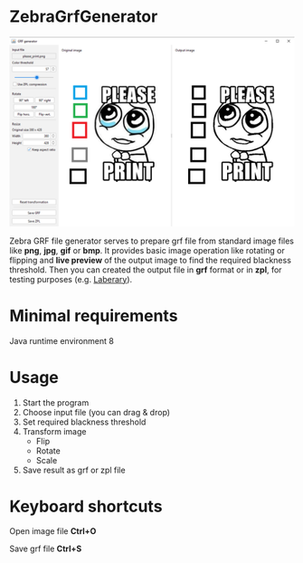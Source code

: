 # ZebraGrfGenerator

![Example image](/doc/grf_generator_image.png)

Zebra GRF file generator serves to prepare grf file from standard image files like **png**, **jpg**, **gif** or **bmp**. It provides basic image operation like rotating or flipping and **live preview** of the output image to find the required blackness threshold.
Then you can created the output file in **grf** format or in **zpl**, for testing purposes (e.g. [Laberary](http://labelary.com/viewer.html)). 

# Minimal requirements
Java runtime environment 8

# Usage
1. Start the program
2. Choose input file (you can drag & drop)
3. Set required blackness threshold
4. Transform image
    * Flip
    * Rotate
    * Scale
5. Save result as grf or zpl file

# Keyboard shortcuts
Open image file **Ctrl+O**

Save grf file **Ctrl+S**

